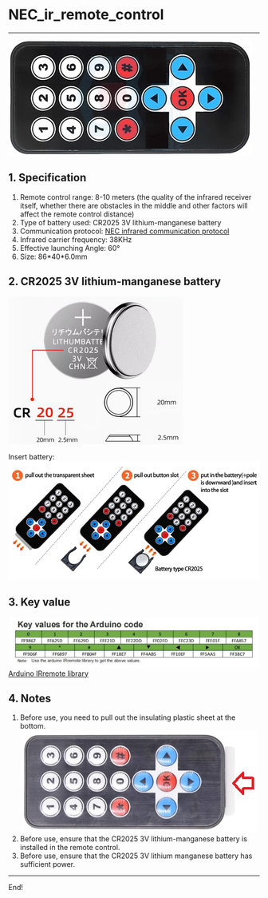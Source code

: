 # NEC_ir_remote_control         
-----------------------
![Img](../../_static/outsourcing/nec_ir_remote_control/img/1img.jpg)    

## 1. Specification     
1. Remote control range: 8-10 meters (the quality of the infrared receiver itself, whether there are obstacles in the middle and other factors will affect the remote control distance)       
2. Type of battery used: CR2025 3V lithium-manganese battery 
3. Communication protocol: [NEC infrared communication protocol](../../resource/nec/nec.md)      
4. Infrared carrier frequency: 38KHz  
5. Effective launching Angle: 60°    
6. Size: 86\*40\*6.0mm 

## 2. CR2025 3V lithium-manganese battery      
![Img](../../_static/outsourcing/nec_ir_remote_control/img/2img.png)

Insert battery:   
![Img](../../_static/outsourcing/nec_ir_remote_control/img/5img.jpg)

## 3. Key value           
![Img](../../_static/outsourcing/nec_ir_remote_control/img/3img.png)
[Arduino IRremote library](https://www.arduino.cc/reference/en/libraries/irremote/)        

## 4. Notes           
1. Before use, you need to pull out the insulating plastic sheet at the bottom.      
![Img](../../_static/outsourcing/nec_ir_remote_control/img/4img.jpg)     
2. Before use, ensure that the CR2025 3V lithium-manganese battery is installed in the remote control.     
3. Before use, ensure that the CR2025 3V lithium manganese battery has sufficient power.      


----
End!